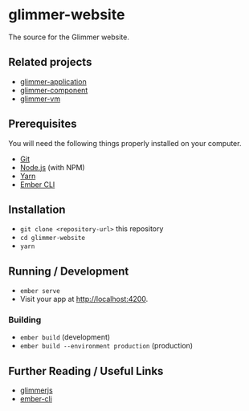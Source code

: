 # glimmer-website

The source for the Glimmer website.

## Related projects

 * [glimmer-application](https://github.com/glimmerjs/glimmer-application)
 * [glimmer-component](https://github.com/glimmerjs/glimmer-component)
 * [glimmer-vm](https://github.com/tildeio/glimmer)

## Prerequisites

You will need the following things properly installed on your computer.

* [Git](https://git-scm.com/)
* [Node.js](https://nodejs.org/) (with NPM)
* [Yarn](https://yarnpkg.com/en/)
* [Ember CLI](https://ember-cli.com/)

## Installation

* `git clone <repository-url>` this repository
* `cd glimmer-website`
* `yarn`

## Running / Development

* `ember serve`
* Visit your app at [http://localhost:4200](http://localhost:4200).

### Building

* `ember build` (development)
* `ember build --environment production` (production)

## Further Reading / Useful Links

* [glimmerjs](http://github.com/tildeio/glimmer/)
* [ember-cli](https://ember-cli.com/)
